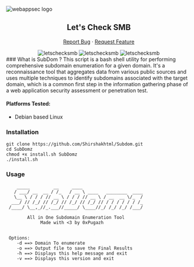 ![webappsec logo](https://github.com/Shirshakhtml/Subdom/assets/75179984/c41a6901-0f1c-412e-9f8a-7eaa3544ee74)<div align="center">
 <h2 align="center">Let's Check SMB</h2>
  <p align="center">
    <a
      href="https://github.com/Shirshakhtml/AutoRecon/issues/new?assignees=&labels=bug">Report
      Bug</a>
    ·
    <a href="https://github.com/Shirshakhtml/letschecksmb/issues">Request Feature</a>
  </p>

  <img alt="letschecksmb" src="https://img.shields.io/github/stars/Shirshakhtml/Subdom">
  <img alt="letschecksmb" src="https://img.shields.io/github/issues/Shirshakhtml/Subdom">
  <img alt="letschecksmb" src="https://img.shields.io/github/languages/code-size/Shirshakhtml/Subdom">

</div>
### What is SubDom ?
This script is a bash shell utility for performing comprehensive subdomain enumeration for a given domain. It's a reconnaissance tool that aggregates data from various public sources and uses multiple techniques to identify subdomains associated with the target domain, which is a common first step in the information gathering phase of a web application security assessment or penetration test.

#### Platforms Tested:
 + Debian based Linux

### Installation
```
git clone https://github.com/Shirshakhtml/Subdom.git
cd SubDomz 
chmod +x install.sh SubDomz
./install.sh
```

### Usage
```
    _____         __     ____                         
   / ___/ __  __ / /_   / __ \ ____   ________  ____  
   \__ \ / / / // __ \ / / / // __ \ / __  __ \/_  /  
  ___/ // /_/ // /_/ // /_/ // /_/ // / / / / / / /_  
 /____/ \__,_//_.___//_____/ \____//_/ /_/ /_/ /___/  

        All in One Subdomain Enumeration Tool         
             Made with <3 by 0xPugazh              


 Options:
    -d ==> Domain To enumerate
    -o ==> Output file to save the Final Results
    -h ==> Displays this help message and exit
    -v ==> Displays this version and exit
 ```
